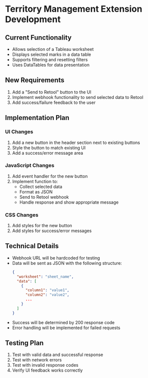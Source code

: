 # Territory Management Extension Development

## Current Functionality
- Allows selection of a Tableau worksheet
- Displays selected marks in a data table
- Supports filtering and resetting filters
- Uses DataTables for data presentation

## New Requirements
1. Add a "Send to Retool" button to the UI
2. Implement webhook functionality to send selected data to Retool
3. Add success/failure feedback to the user

## Implementation Plan

### UI Changes
1. Add a new button in the header section next to existing buttons
2. Style the button to match existing UI
3. Add a success/error message area

### JavaScript Changes
1. Add event handler for the new button
2. Implement function to:
   - Collect selected data
   - Format as JSON
   - Send to Retool webhook
   - Handle response and show appropriate message

### CSS Changes
1. Add styles for the new button
2. Add styles for success/error messages

## Technical Details
- Webhook URL will be hardcoded for testing
- Data will be sent as JSON with the following structure:
  ```json
  {
    "worksheet": "sheet_name",
    "data": [
      {
        "column1": "value1",
        "column2": "value2",
        ...
      }
    ]
  }
  ```
- Success will be determined by 200 response code
- Error handling will be implemented for failed requests

## Testing Plan
1. Test with valid data and successful response
2. Test with network errors
3. Test with invalid response codes
4. Verify UI feedback works correctly 